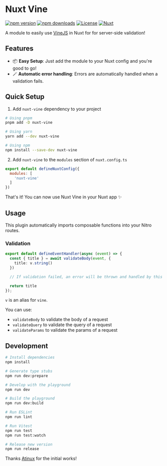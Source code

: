 # Nuxt Vine

[![npm version][npm-version-src]][npm-version-href]
[![npm downloads][npm-downloads-src]][npm-downloads-href]
[![License][license-src]][license-href]
[![Nuxt][nuxt-src]][nuxt-href]

A module to easily use [VineJS](https://vinejs.dev/) in Nuxt for for server-side validation!

## Features

<!-- Highlight some of the features your module provide here -->
- 📦 **Easy Setup**: Just add the module to your Nuxt config and you're good to go!
- 🪄 **Automatic error handling**: Errors are automatically handled when a validation fails.

## Quick Setup

1. Add `nuxt-vine` dependency to your project

```bash
# Using pnpm
pnpm add -D nuxt-vine

# Using yarn
yarn add --dev nuxt-vine

# Using npm
npm install --save-dev nuxt-vine
```

2. Add `nuxt-vine` to the `modules` section of `nuxt.config.ts`

```js
export default defineNuxtConfig({
  modules: [
    'nuxt-vine'
  ]
})
```

That's it! You can now use Nuxt Vine in your Nuxt app ✨

## Usage

This plugin automatically imports composable functions into your Nitro routes.

### Validation

```ts
export default defineEventHandler(async (event) => {
  const { title } = await validateBody(event, {
    title: v.string()
  })

  // If validation failed, an error will be thrown and handled by this package.

  return title
});
```

`v` is an alias for `vine`.

You can use:

- `validateBody` to validate the body of a request
- `validateQuery` to validate the query of a request
- `validateParams` to validate the params of a request


## Development

```bash
# Install dependencies
npm install

# Generate type stubs
npm run dev:prepare

# Develop with the playground
npm run dev

# Build the playground
npm run dev:build

# Run ESLint
npm run lint

# Run Vitest
npm run test
npm run test:watch

# Release new version
npm run release
```

Thanks [Atinux](https://github.com/atinux) for the initial works!

<!-- Badges -->
[npm-version-src]: https://img.shields.io/npm/v/nuxt-vine/latest.svg?style=flat&colorA=18181B&colorB=28CF8D
[npm-version-href]: https://npmjs.com/package/nuxt-vine

[npm-downloads-src]: https://img.shields.io/npm/dm/nuxt-vine.svg?style=flat&colorA=18181B&colorB=28CF8D
[npm-downloads-href]: https://npmjs.com/package/nuxt-vine

[license-src]: https://img.shields.io/npm/l/nuxt-vine.svg?style=flat&colorA=18181B&colorB=28CF8D
[license-href]: https://npmjs.com/package/nuxt-vine

[nuxt-src]: https://img.shields.io/badge/Nuxt-18181B?logo=nuxt.js
[nuxt-href]: https://nuxt.com
